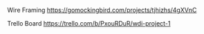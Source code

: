 Wire Framing
https://gomockingbird.com/projects/tjhizhs/4gXVnC


Trello Board
https://trello.com/b/PxouRDuR/wdi-project-1
